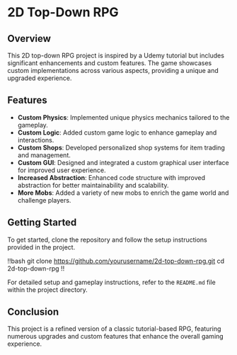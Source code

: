 # 2D Top-Down RPG

## Overview

This 2D top-down RPG project is inspired by a Udemy tutorial but includes significant enhancements and custom features. The game showcases custom implementations across various aspects, providing a unique and upgraded experience.

## Features

- **Custom Physics**: Implemented unique physics mechanics tailored to the gameplay.
- **Custom Logic**: Added custom game logic to enhance gameplay and interactions.
- **Custom Shops**: Developed personalized shop systems for item trading and management.
- **Custom GUI**: Designed and integrated a custom graphical user interface for improved user experience.
- **Increased Abstraction**: Enhanced code structure with improved abstraction for better maintainability and scalability.
- **More Mobs**: Added a variety of new mobs to enrich the game world and challenge players.

## Getting Started

To get started, clone the repository and follow the setup instructions provided in the project.

!!bash
git clone https://github.com/yourusername/2d-top-down-rpg.git
cd 2d-top-down-rpg
!!

For detailed setup and gameplay instructions, refer to the `README.md` file within the project directory.

## Conclusion

This project is a refined version of a classic tutorial-based RPG, featuring numerous upgrades and custom features that enhance the overall gaming experience.
